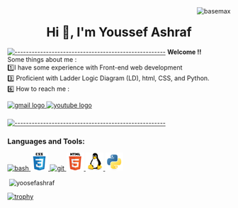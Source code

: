 <img align ="right" src="https://gpvc.arturio.dev/yoosefashraf" alt="basemax">
<h1 align="center">Hi 👋, I'm Youssef Ashraf</h1>

[![-----------------------------------------------------](
https://raw.githubusercontent.com/andreasbm/readme/master/assets/lines/aqua.png)](https://github.com/yoosefashraf?tab=repositories)
<b>Welcome !! </b><br/>
Some things about me :<br/>
:one:I have some experience with Front-end web development<br/>
:three: Proficient with Ladder Logic Diagram (LD), html, CSS, and Python.<br/> 
:six: How to reach me : 
<div align="left">
  <a href="yoosefashraf28@gmail.com" target="_blank">
    <img src="https://raw.githubusercontent.com/maurodesouza/profile-readme-generator/master/src/assets/icons/social/gmail/default.svg" width="52" height="40" alt="gmail logo"  />
  </a>
  <a href="https://www.youtube.com/channel/UCsCxdaEg9AUJHRcUBslsy1Q" target="_blank">
    <img src="https://raw.githubusercontent.com/maurodesouza/profile-readme-generator/master/src/assets/icons/social/youtube/default.svg" width="52" height="40" alt="youtube logo"  />
  </a>
</div>

###

[![-----------------------------------------------------](
https://raw.githubusercontent.com/andreasbm/readme/master/assets/lines/aqua.png)](https://github.com/yoosefashraf?tab=repositories)

<h3 align="left">Languages and Tools:</h3>
<p align="left"> <a href="https://www.gnu.org/software/bash/" target="_blank" rel="noreferrer"> <img src="https://www.vectorlogo.zone/logos/gnu_bash/gnu_bash-icon.svg" alt="bash" width="40" height="40"/> </a> <a href="https://www.w3schools.com/css/" target="_blank" rel="noreferrer"> <img src="https://raw.githubusercontent.com/devicons/devicon/master/icons/css3/css3-original-wordmark.svg" alt="css3" width="40" height="40"/> </a> <a href="https://git-scm.com/" target="_blank" rel="noreferrer"> <img src="https://www.vectorlogo.zone/logos/git-scm/git-scm-icon.svg" alt="git" width="40" height="40"/> </a> <a href="https://www.w3.org/html/" target="_blank" rel="noreferrer"> <img src="https://raw.githubusercontent.com/devicons/devicon/master/icons/html5/html5-original-wordmark.svg" alt="html5" width="40" height="40"/> <img src="https://raw.githubusercontent.com/devicons/devicon/master/icons/linux/linux-original.svg" alt="linux" width="40" height="40"/> </a> <a href="https://www.mysql.com/" target="_blank" rel="noreferrer"> <imgheight="40"/> </a> <a href="https://www.python.org" target="_blank" rel="noreferrer"> <img src="https://raw.githubusercontent.com/devicons/devicon/master/icons/python/python-original.svg" alt="python" width="40" height="40"/> </a> </p>



<p>&nbsp;<img align="center" src="https://github-readme-stats.vercel.app/api?username=yoosefashraf&show_icons=true&locale=en" alt="yoosefashraf" /></p>



[![trophy](https://github-profile-trophy.vercel.app/?username=yoosefashraf)](https://github.com/ryo-ma/github-profile-trophy)
 
